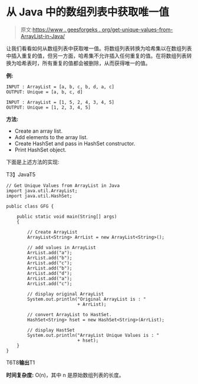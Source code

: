 # 从 Java 中的数组列表中获取唯一值

> 原文:[https://www . geesforgeks . org/get-unique-values-from-ArrayList-in-Java/](https://www.geeksforgeeks.org/get-unique-values-from-arraylist-in-java/)

让我们看看如何从数组列表中获取唯一值。将数组列表转换为哈希集以在数组列表中插入重复的值，但另一方面，哈希集不允许插入任何重复的值。在将数组列表转换为哈希表时，所有重复的值都会被删除，从而获得唯一的值。

**例:**

```
INPUT : ArrayList = [a, b, c, b, d, a, c]
OUTPUT: Unique = [a, b, c, d]

INPUT : ArrayList = [1, 5, 2, 4, 3, 4, 5]
OUTPUT: Unique = [1, 2, 3, 4, 5]
```

**方法:**

*   Create an array list.
*   Add elements to the array list.
*   Create HashSet and pass in HashSet constructor.
*   Print HashSet object.

下面是上述方法的实现:

T3】JavaT5

```
// Get Unique Values from ArrayList in Java
import java.util.ArrayList;
import java.util.HashSet;

public class GFG {

    public static void main(String[] args)
    {

        // Create ArrayList
        ArrayList<String> ArrList = new ArrayList<String>();

        // add values in ArrayList
        ArrList.add("a");
        ArrList.add("b");
        ArrList.add("c");
        ArrList.add("b");
        ArrList.add("d");
        ArrList.add("a");
        ArrList.add("c");

        // display original ArrayList
        System.out.println("Original ArrayList is : "
                           + ArrList);

        // convert ArrayList to HastSet.
        HashSet<String> hset = new HashSet<String>(ArrList);

        // display HastSet
        System.out.println("ArrayList Unique Values is : "
                           + hset);
    }
}
```

T6T8**输出**T1

**时间复杂度:** O(n)，其中 n 是原始数组列表的长度。